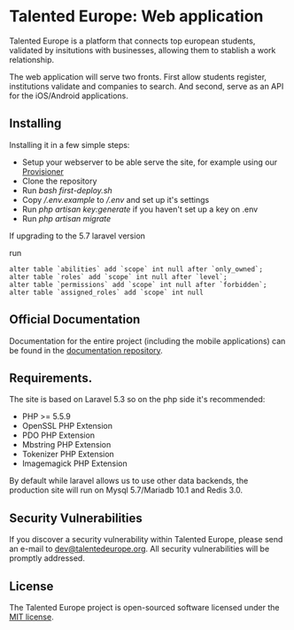 # Talented Europe: Web application

Talented Europe is a platform that connects top european students, validated by insitutions with businesses, allowing them to stablish a work relationship.

The web application will serve two fronts. First allow students register, institutions validate and companies to search. And second, serve as an API for the iOS/Android applications.

## Installing

Installing it in a few simple steps:

- Setup your webserver to be able serve the site, for example using our [Provisioner](https://github.com/TalentedEurope/Provisioner)
- Clone the repository
- Run *bash first-deploy.sh*
- Copy */.env.example* to */.env*  and set up it's settings
- Run *php artisan key:generate* if you haven't set up a key on .env
- Run *php artisan migrate*

If upgrading to the 5.7 laravel version

run

```
alter table `abilities` add `scope` int null after `only_owned`;
alter table `roles` add `scope` int null after `level`;
alter table `permissions` add `scope` int null after `forbidden`;
alter table `assigned_roles` add `scope` int null
```

## Official Documentation

Documentation for the entire project (including the mobile applications) can be found in the [documentation repository](https://github.com/TalentedEurope/te-docs).

## Requirements.

The site is based on Laravel 5.3 so on the php side it's recommended:

- PHP >= 5.5.9
- OpenSSL PHP Extension
- PDO PHP Extension
- Mbstring PHP Extension
- Tokenizer PHP Extension
- Imagemagick PHP Extension

By default while laravel allows us to use other data backends, the production site will run on Mysql 5.7/Mariadb 10.1 and Redis 3.0.

## Security Vulnerabilities

If you discover a security vulnerability within Talented Europe, please send an e-mail to dev@talentedeurope.org. All security vulnerabilities will be promptly addressed.

## License

The Talented Europe project is open-sourced software licensed under the [MIT license](http://opensource.org/licenses/MIT).
